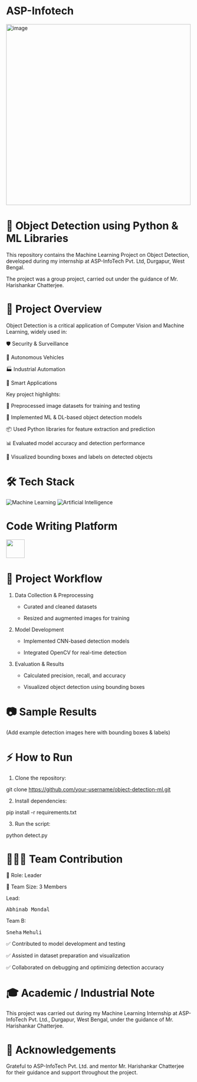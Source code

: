 # ASP-Infotech
<img width="500" height="489" alt="image" src="https://github.com/user-attachments/assets/a14f63eb-3dd9-4738-8c12-e4db54eb399a" />


# 🎯 Object Detection using Python & ML Libraries

This repository contains the Machine Learning Project on Object Detection, developed during my internship at ASP-InfoTech Pvt. Ltd, Durgapur, West Bengal.

The project was a group project, carried out under the guidance of Mr. Harishankar Chatterjee.

# 🚀 Project Overview

Object Detection is a critical application of Computer Vision and Machine Learning, widely used in:

🛡️ Security & Surveillance

🚗 Autonomous Vehicles

🏭 Industrial Automation

📱 Smart Applications

Key project highlights:

📸 Preprocessed image datasets for training and testing

🧠 Implemented ML & DL-based object detection models

📦 Used Python libraries for feature extraction and prediction

📊 Evaluated model accuracy and detection performance

🔎 Visualized bounding boxes and labels on detected objects

# 🛠 Tech Stack

![Machine Learning](https://img.shields.io/badge/Machine%20Learning-102230?style=for-the-badge&logo=tensorflow&logoColor=orange)
![Artificial Intelligence](https://img.shields.io/badge/Artificial%20Intelligence-0B3D91?style=for-the-badge&logo=openai&logoColor=white)

# Code Writing Platform
<img src="https://upload.wikimedia.org/wikipedia/commons/d/d0/Google_Colaboratory_SVG_Logo.svg" width="50px"/>




# 📂 Project Workflow

1. Data Collection & Preprocessing

   * Curated and cleaned datasets

   * Resized and augmented images for training

2. Model Development

   * Implemented CNN-based detection models

   * Integrated OpenCV for real-time detection

3. Evaluation & Results

   * Calculated precision, recall, and accuracy

   * Visualized object detection using bounding boxes

# 📷 Sample Results

(Add example detection images here with bounding boxes & labels)

# ⚡ How to Run

1. Clone the repository:

git clone https://github.com/your-username/object-detection-ml.git


2. Install dependencies:

pip install -r requirements.txt


3. Run the script:

python detect.py

# 👨‍👩‍👦 Team Contribution

📌 Role: Leader

👥 Team Size: 3 Members

 Lead:
<p>
  <kbd>Abhinab Mondal</kbd>
</p>

Team B:
<p>
  <kbd>Sneha</kbd>
  <kbd>Mehuli</kbd>
</p>


✅ Contributed to model development and testing

✅ Assisted in dataset preparation and visualization

✅ Collaborated on debugging and optimizing detection accuracy

# 🎓 Academic / Industrial Note

This project was carried out during my Machine Learning Internship at ASP-InfoTech Pvt. Ltd., Durgapur, West Bengal, under the guidance of Mr. Harishankar Chatterjee.

# 🤝 Acknowledgements

Grateful to ASP-InfoTech Pvt. Ltd. and mentor Mr. Harishankar Chatterjee for their guidance and support throughout the project.
